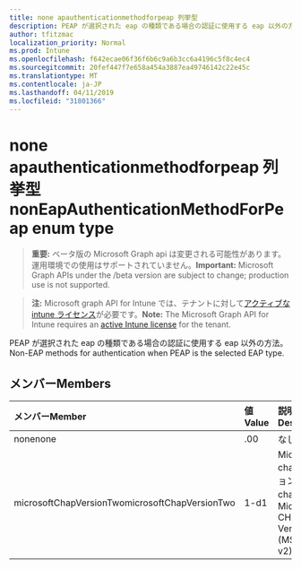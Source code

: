```yaml
---
title: none apauthenticationmethodforpeap 列挙型
description: PEAP が選択された eap の種類である場合の認証に使用する eap 以外の方法。
author: tfitzmac
localization_priority: Normal
ms.prod: Intune
ms.openlocfilehash: f642ecae06f36f6b6c9a6b3cc6a4196c5f8c4ec4
ms.sourcegitcommit: 20fef447f7e658a454a3887ea49746142c22e45c
ms.translationtype: MT
ms.contentlocale: ja-JP
ms.lasthandoff: 04/11/2019
ms.locfileid: "31801366"
---
```

# <a name="noneapauthenticationmethodforpeap-enum-type"></a><span data-ttu-id="1fce7-103">none apauthenticationmethodforpeap 列挙型</span><span class="sxs-lookup"><span data-stu-id="1fce7-103">nonEapAuthenticationMethodForPeap enum type</span></span>

> <span data-ttu-id="1fce7-104">**重要:** ベータ版の Microsoft Graph api は変更される可能性があります。運用環境での使用はサポートされていません。</span><span class="sxs-lookup"><span data-stu-id="1fce7-104">**Important:** Microsoft Graph APIs under the /beta version are subject to change; production use is not supported.</span></span>

> <span data-ttu-id="1fce7-105">**注:** Microsoft graph API for Intune では、テナントに対して[アクティブな intune ライセンス](https://go.microsoft.com/fwlink/?linkid=839381)が必要です。</span><span class="sxs-lookup"><span data-stu-id="1fce7-105">**Note:** The Microsoft Graph API for Intune requires an [active Intune license](https://go.microsoft.com/fwlink/?linkid=839381) for the tenant.</span></span>

<span data-ttu-id="1fce7-106">PEAP が選択された eap の種類である場合の認証に使用する eap 以外の方法。</span><span class="sxs-lookup"><span data-stu-id="1fce7-106">Non-EAP methods for authentication when PEAP is the selected EAP type.</span></span>

## <a name="members"></a><span data-ttu-id="1fce7-107">メンバー</span><span class="sxs-lookup"><span data-stu-id="1fce7-107">Members</span></span>
|<span data-ttu-id="1fce7-108">メンバー</span><span class="sxs-lookup"><span data-stu-id="1fce7-108">Member</span></span>|<span data-ttu-id="1fce7-109">値</span><span class="sxs-lookup"><span data-stu-id="1fce7-109">Value</span></span>|<span data-ttu-id="1fce7-110">説明</span><span class="sxs-lookup"><span data-stu-id="1fce7-110">Description</span></span>|
|:---|:---|:---|
|<span data-ttu-id="1fce7-111">none</span><span class="sxs-lookup"><span data-stu-id="1fce7-111">none</span></span>|<span data-ttu-id="1fce7-112">.0</span><span class="sxs-lookup"><span data-stu-id="1fce7-112">0</span></span>|<span data-ttu-id="1fce7-113">なし</span><span class="sxs-lookup"><span data-stu-id="1fce7-113">None.</span></span>|
|<span data-ttu-id="1fce7-114">microsoftChapVersionTwo</span><span class="sxs-lookup"><span data-stu-id="1fce7-114">microsoftChapVersionTwo</span></span>|<span data-ttu-id="1fce7-115">1-d</span><span class="sxs-lookup"><span data-stu-id="1fce7-115">1</span></span>|<span data-ttu-id="1fce7-116">Microsoft chap バージョン 2 (ms-chap v2)。</span><span class="sxs-lookup"><span data-stu-id="1fce7-116">Microsoft CHAP Version 2 (MS-CHAP v2).</span></span>|





